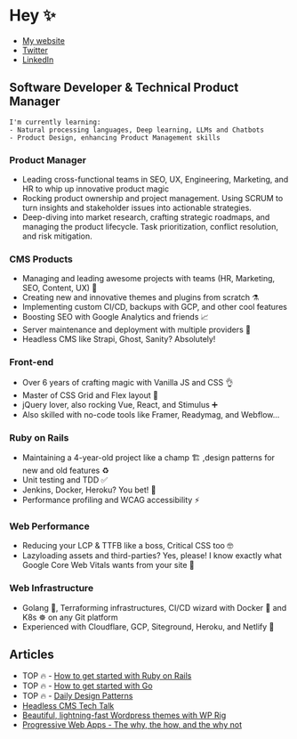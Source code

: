 # Hey ✨

*   [My website](https://djigo.dev) 
*   [Twitter](https://twitter.com/brownio_)
*   [LinkedIn](https://www.linkedin.com/in/antonio-djigo/)
  
## Software Developer & Technical Product Manager

```
I'm currently learning:
- Natural processing languages, Deep learning, LLMs and Chatbots
- Product Design, enhancing Product Management skills
```

### Product Manager
- Leading cross-functional teams in SEO, UX, Engineering, Marketing, and HR to whip up innovative product magic
- Rocking product ownership and project management. Using SCRUM to turn insights and stakeholder issues into actionable strategies.
- Deep-diving into market research, crafting strategic roadmaps, and managing the product lifecycle. Task prioritization, conflict resolution, and risk mitigation.

### CMS Products
- Managing and leading awesome projects with teams (HR, Marketing, SEO, Content, UX) 🚀
- Creating new and innovative themes and plugins from scratch ⚗️
- Implementing custom CI/CD, backups with GCP, and other cool features
- Boosting SEO with Google Analytics and friends 📈
- Server maintenance and deployment with multiple providers 🚀
- Headless CMS like Strapi, Ghost, Sanity? Absolutely!

### Front-end
- Over 6 years of crafting magic with Vanilla JS and CSS 👌
- Master of CSS Grid and Flex layout 🔧
- jQuery lover, also rocking Vue, React, and Stimulus ➕
- Also skilled with no-code tools like Framer, Readymag, and Webflow...

### Ruby on Rails
- Maintaining a 4-year-old project like a champ 🏗️ ,design patterns for new and old features ♻️
- Unit testing and TDD ✅
- Jenkins, Docker, Heroku? You bet! 🐳
- Performance profiling and WCAG accessibility ⚡️

### Web Performance
- Reducing your LCP & TTFB like a boss, Critical CSS too 🤓
- Lazyloading assets and third-parties? Yes, please! I know exactly what Google Core Web Vitals wants from your site 🌚

### Web Infrastructure
- Golang 🐻, Terraforming infrastructures, CI/CD wizard with Docker 🐋 and K8s ☸️ on any Git platform
- Experienced with Cloudflare, GCP, Siteground, Heroku, and Netlify 🤷


## Articles
- TOP 🔥 - [How to get started with Ruby on Rails](https://dev.to/brownio/i-just-want-to-be-a-ruby-on-rails-developer-how-to-get-started-30np)
- TOP 🔥 - [How to get started with Go](https://dev.to/brownio/i-just-want-to-be-a-golang-developer-how-to-get-started-e46)
- TOP 🔥 - [Daily Design Patterns](https://dev.to/brownio/a-pattern-a-day-keeps-the-reviewers-away-day-0-what-are-the-design-patterns-4oh8)
- [Headless CMS Tech Talk](https://www.linkedin.com/feed/update/urn:li:activity:6639511951368159232/)
- [Beautiful, lightning-fast Wordpress themes with WP Rig](https://dev.to/brownio/beautiful-lightning-fast-wordpress-themes-with-wp-rig-make-your-theme-meet-the-latest-web-standards-3bdd)
- [Progressive Web Apps - The why, the how, and the why not](https://dev.to/brownio/progressive-web-apps-the-why-the-how-and-the-why-not-3092)
